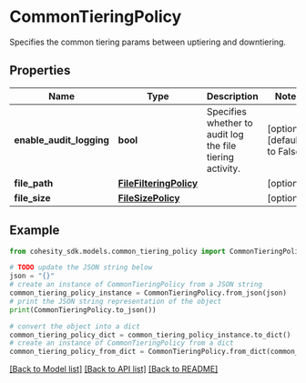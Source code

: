 # CommonTieringPolicy

Specifies the common tiering params between uptiering and downtiering.

## Properties

Name | Type | Description | Notes
------------ | ------------- | ------------- | -------------
**enable_audit_logging** | **bool** | Specifies whether to audit log the file tiering activity. | [optional] [default to False]
**file_path** | [**FileFilteringPolicy**](FileFilteringPolicy.md) |  | [optional] 
**file_size** | [**FileSizePolicy**](FileSizePolicy.md) |  | [optional] 

## Example

```python
from cohesity_sdk.models.common_tiering_policy import CommonTieringPolicy

# TODO update the JSON string below
json = "{}"
# create an instance of CommonTieringPolicy from a JSON string
common_tiering_policy_instance = CommonTieringPolicy.from_json(json)
# print the JSON string representation of the object
print(CommonTieringPolicy.to_json())

# convert the object into a dict
common_tiering_policy_dict = common_tiering_policy_instance.to_dict()
# create an instance of CommonTieringPolicy from a dict
common_tiering_policy_from_dict = CommonTieringPolicy.from_dict(common_tiering_policy_dict)
```
[[Back to Model list]](../README.md#documentation-for-models) [[Back to API list]](../README.md#documentation-for-api-endpoints) [[Back to README]](../README.md)


